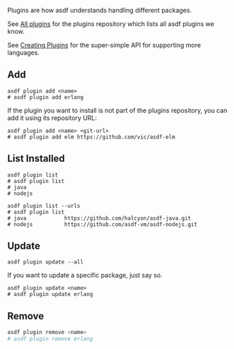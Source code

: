 Plugins are how asdf understands handling different packages.

See [All plugins](plugins-all) for the plugins repository which lists all asdf plugins we know.

See [Creating Plugins](plugins-create) for the super-simple API for supporting more languages.

## Add

```shell
asdf plugin add <name>
# asdf plugin add erlang
```

If the plugin you want to install is not part of the plugins repository, you
can add it using its repository URL:

```shell
asdf plugin add <name> <git-url>
# asdf plugin add elm https://github.com/vic/asdf-elm
```

## List Installed

```shell
asdf plugin list
# asdf plugin list
# java
# nodejs
```

```shell
asdf plugin list --urls
# asdf plugin list
# java            https://github.com/halcyon/asdf-java.git
# nodejs          https://github.com/asdf-vm/asdf-nodejs.git
```

## Update

```shell
asdf plugin update --all
```

If you want to update a specific package, just say so.

```shell
asdf plugin update <name>
# asdf plugin update erlang
```

## Remove

```bash
asdf plugin remove <name>
# asdf plugin remove erlang
```
